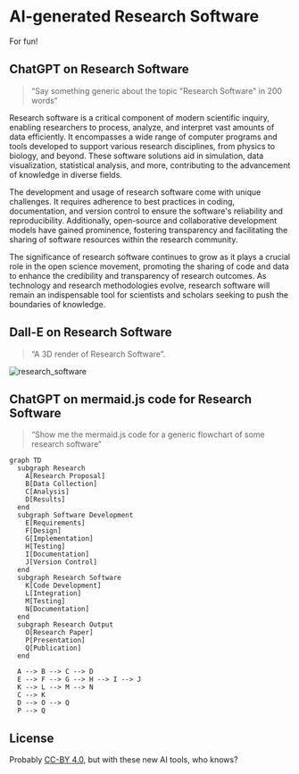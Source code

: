 # AI-generated Research Software

For fun!

## ChatGPT on Research Software

> “Say something generic about the topic "Research Software" in 200 words“

Research software is a critical component of modern scientific inquiry, enabling
researchers to process, analyze, and interpret vast amounts of data efficiently.
It encompasses a wide range of computer programs and tools developed to support
various research disciplines, from physics to biology, and beyond. These
software solutions aid in simulation, data visualization, statistical analysis,
and more, contributing to the advancement of knowledge in diverse fields.

The development and usage of research software come with unique challenges. It
requires adherence to best practices in coding, documentation, and version
control to ensure the software's reliability and reproducibility. Additionally,
open-source and collaborative development models have gained prominence,
fostering transparency and facilitating the sharing of software resources within
the research community.

The significance of research software continues to grow as it plays a crucial
role in the open science movement, promoting the sharing of code and data to
enhance the credibility and transparency of research outcomes. As technology and
research methodologies evolve, research software will remain an indispensable
tool for scientists and scholars seeking to push the boundaries of knowledge.

## Dall-E on Research Software

> “A 3D render of Research Software”.

![research_software](https://github.com/researchsoftwarephd/.github/assets/3018963/c20b6bfd-c098-4849-9a3a-b82a524b9ade)

## ChatGPT on mermaid.js code for Research Software

> “Show me the mermaid.js code for a generic flowchart of some research software“

```mermaid
graph TD
  subgraph Research
    A[Research Proposal]
    B[Data Collection]
    C[Analysis]
    D[Results]
  end
  subgraph Software Development
    E[Requirements]
    F[Design]
    G[Implementation]
    H[Testing]
    I[Documentation]
    J[Version Control]
  end
  subgraph Research Software
    K[Code Development]
    L[Integration]
    M[Testing]
    N[Documentation]
  end
  subgraph Research Output
    O[Research Paper]
    P[Presentation]
    Q[Publication]
  end

  A --> B --> C --> D
  E --> F --> G --> H --> I --> J
  K --> L --> M --> N
  C --> K
  D --> O --> Q
  P --> Q
  ```

## License

Probably [CC-BY 4.0](https://creativecommons.org/licenses/by/4.0/), but with
these new AI tools, who knows?

